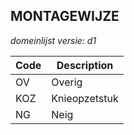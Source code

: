 ## MONTAGEWIJZE

*domeinlijst versie: d1* 

 |Code |Description	|
|	---	|	---	|
| OV | Overig |
| KOZ | Knieopzetstuk |
| NG | Neig |
